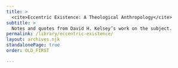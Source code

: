 ```yaml
---
title: >
  <cite>Eccentric Existence: A Theological Anthropology</cite>
subtitle: >
  Notes and quotes from David H. Kelsey’s work on the subject.
permalink: /library/eccentric-existence/
layout: archives.njk
standalonePage: true
order: OLD_FIRST

---
```

